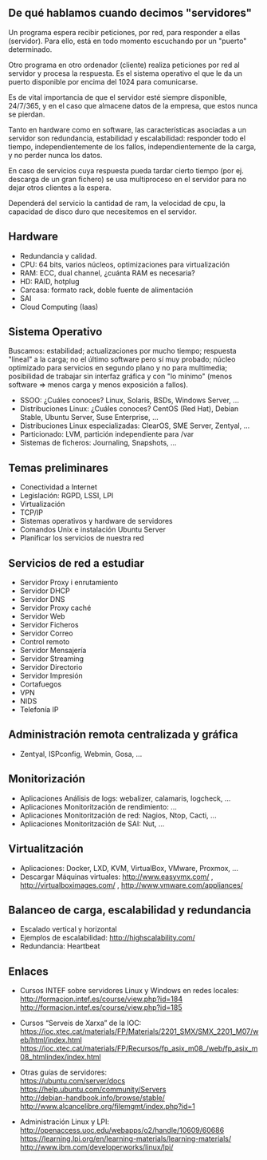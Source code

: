 De qué hablamos cuando decimos "servidores"
-------------------------------------------
Un programa espera recibir peticiones, por red, para responder a ellas (servidor). Para ello, está en todo momento escuchando por un "puerto" determinado.

Otro programa en otro ordenador (cliente) realiza peticiones por red al servidor y procesa la respuesta. Es el sistema operativo el que le da un puerto disponible por encima del 1024 para comunicarse.

Es de vital importancia de que el servidor esté siempre disponible, 24/7/365, y en el caso que almacene datos de la empresa, que estos nunca se pierdan.

Tanto en hardware como en software, las características asociadas a un servidor son redundancia, estabilidad y escalabilidad: responder todo el tiempo, independientemente de los fallos, independientemente de la carga, y no perder nunca los datos.

En caso de servicios cuya respuesta pueda tardar cierto tiempo (por ej. descarga de un gran fichero) se usa multiproceso en el servidor para no dejar otros clientes a la espera.

Dependerá del servicio la cantidad de ram, la velocidad de cpu, la capacidad de disco duro que necesitemos en el servidor.



Hardware
--------
 - Redundancia y calidad.
 - CPU: 64 bits, varios núcleos, optimizaciones para virtualización
 - RAM: ECC, dual channel, ¿cuánta RAM es necesaria?
 - HD: RAID, hotplug
 - Carcasa: formato rack, doble fuente de alimentación
 - SAI
 - Cloud Computing (Iaas)


Sistema Operativo
-----------------
Buscamos: estabilidad; actualizaciones por mucho tiempo; respuesta "lineal" a la carga; no el último software pero sí muy probado; núcleo optimizado para servicios en segundo plano y no para multimedia; posibilidad de trabajar sin interfaz gráfica y con "lo mínimo" (menos software => menos carga y menos exposición a fallos).
 - SSOO: ¿Cuáles conoces? Linux, Solaris, BSDs, Windows Server, ...
 - Distribuciones Linux: ¿Cuáles conoces? CentOS (Red Hat), Debian Stable, Ubuntu Server, Suse Enterprise, ...
 - Distribuciones Linux especializadas: ClearOS, SME Server, Zentyal, ...
 - Particionado: LVM, partición independiente para /var
 - Sistemas de ficheros: Journaling, Snapshots, ...



Temas preliminares
------------------
 - Conectividad a Internet
 - Legislación: RGPD, LSSI, LPI
 - Virtualización
 - TCP/IP
 - Sistemas operativos y hardware de servidores
 - Comandos Unix e instalación Ubuntu Server
 - Planificar los servicios de nuestra red



Servicios de red a estudiar
---------------------------
 - Servidor Proxy i enrutamiento
 - Servidor DHCP
 - Servidor DNS
 - Servidor Proxy caché
 - Servidor Web
 - Servidor Ficheros
 - Servidor Correo
 - Control remoto
 - Servidor Mensajería
 - Servidor Streaming
 - Servidor Directorio
 - Servidor Impresión
 - Cortafuegos
 - VPN
 - NIDS
 - Telefonía IP



Administración remota centralizada y gráfica
--------------------------------------------
 - Zentyal, ISPconfig, Webmin, Gosa, ...



Monitorización
--------------
 - Aplicaciones Análisis de logs: webalizer, calamaris, logcheck, ...
 - Aplicaciones Monitoritzación de rendimiento: ...
 - Aplicaciones Monitoritzación de red: Nagios, Ntop, Cacti, ...
 - Aplicaciones Monitoritzación de SAI: Nut, ...



Virtualitzación
---------------
 - Aplicaciones: Docker, LXD, KVM, VirtualBox, VMware, Proxmox, ...
 - Descargar Máquinas virtuales: http://www.easyvmx.com/ , http://virtualboximages.com/ , http://www.vmware.com/appliances/



Balanceo de carga, escalabilidad y redundancia
----------------------------------------------
 - Escalado vertical y horizontal
 - Ejemplos de escalabilidad: http://highscalability.com/
 - Redundancia: Heartbeat



Enlaces
-------

 - Cursos INTEF sobre servidores Linux y Windows en redes locales:  
   <http://formacion.intef.es/course/view.php?id=184>  
   <http://formacion.intef.es/course/view.php?id=185>

 - Cursos “Serveis de Xarxa” de la IOC:  
   <https://ioc.xtec.cat/materials/FP/Materials/2201_SMX/SMX_2201_M07/web/html/index.html>  
   <https://ioc.xtec.cat/materials/FP/Recursos/fp_asix_m08_/web/fp_asix_m08_htmlindex/index.html>

 - Otras guías de servidores:  
   <https://ubuntu.com/server/docs>  
   <https://help.ubuntu.com/community/Servers>  
   <http://debian-handbook.info/browse/stable/>  
   <http://www.alcancelibre.org/filemgmt/index.php?id=1>

 - Administración Linux y LPI:
   <http://openaccess.uoc.edu/webapps/o2/handle/10609/60686>  
   <https://learning.lpi.org/en/learning-materials/learning-materials/>  
   <http://www.ibm.com/developerworks/linux/lpi/>
